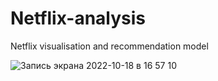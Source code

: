 # Netflix-analysis
Netflix visualisation and recommendation model

![Запись экрана 2022-10-18 в 16 57 10](https://user-images.githubusercontent.com/98740822/196453760-abda5879-66cc-483d-9a2a-c93bdb64e7d9.gif)
